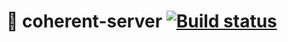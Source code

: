 # 💬 coherent-server [![Build status](https://github.com/matthewlucock/coherent-server/workflows/Build/badge.svg)](https://github.com/matthewlucock/coherent-server/actions?query=workflow%3ABuild)
